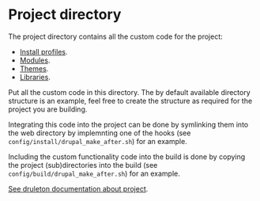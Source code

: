# Project directory
The project directory contains all the custom code for the project:

- [Install profiles](profiles/README.md).
- [Modules](modules/README.md).
- [Themes](themes/README.md).
- [Libraries](libraries/README.md).

Put all the custom code in this directory. The by default available directory
structure is an example, feel free to create the structure as required for the
project you are building.

Integrating this code into the project can be done by symlinking them into the
web directory by implemnting one of the hooks (see
`config/install/drupal_make_after.sh`) for an example.

Including the custom functionality code into the build is done by copying the
project (sub)directories into the build (see
`config/build/drupal_make_after.sh`) for an example.

[See druleton documentation about project][link-project].



[link-project]: ../bin/docs/project.md
